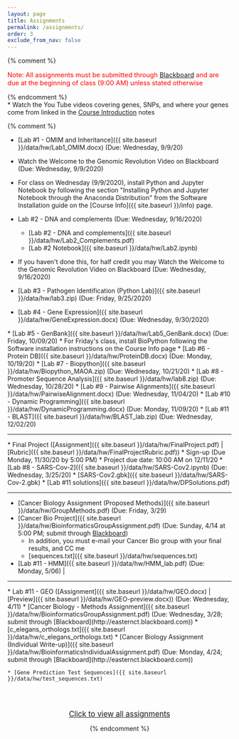 ```yaml
---
layout: page
title: Assignments 
permalink: /assignments/
order: 3
exclude_from_nav: false
---
```


{% comment %}
<p style = 'color:red;font-size:104%'>Note: All assignments must be submitted through <a href = "https://easternct.blackboard.com/">Blackboard</a> and are due at the beginning of class (9:00 AM) unless stated otherwise</p>
{% endcomment %}


<style>
.hide {
  display:none
}
</style>

<div id = 'hidden' class = 'nohide' markdown="1">
* Watch the You Tube videos covering genes, SNPs, and where your genes come from linked in the <a href = "../notes/">Course Introduction</a> notes

{% comment %}
* [Lab #1 - OMIM and Inheritance]({{ site.baseurl }}/data/hw/Lab1_OMIM.docx) (Due: Wednesday, 9/9/20) 

* Watch the Welcome to the Genomic Revolution Video on Blackboard (Due: Wednesday, 9/9/2020)
* For class on Wednesday (9/9/2020), install Python and Jupyter Notebook by following the section "Installing Python and Jupyter Notebook through the Anaconda Distribution" from the Software Installation guide on the [Course Info]({{ site.baseurl }}/info) page. 
* Lab #2 - DNA and complements (Due: Wednesday, 9/16/2020)
    * [Lab #2 - DNA and complements]({{ site.baseurl }}/data/hw/Lab2_Complements.pdf)
    * [Lab #2 Notebook]({{ site.baseurl }}/data/hw/Lab2.ipynb) 
* If you haven't done this, for half credit you may Watch the Welcome to the Genomic Revolution Video on Blackboard (Due: Wednesday, 9/16/2020)
* [Lab #3 - Pathogen Identification (Python Lab)]({{ site.baseurl }}/data/hw/lab3.zip) (Due: Friday, 9/25/2020) 
* [Lab #4 - Gene Expression]({{ site.baseurl }}/data/hw/GeneExpression.docx) (Due: Wednesday, 9/30/2020) 
</div>
* [Lab #5 - GenBank]({{ site.baseurl }}/data/hw/Lab5_GenBank.docx) (Due: Friday, 10/09/20) 
* For Friday's class, install BioPython following the Software installation instructions on the Course Info page
* [Lab #6 - Protein DB]({{ site.baseurl }}/data/hw/ProteinDB.docx) (Due: Monday, 10/19/20) 
* [Lab #7 - Biopython]({{ site.baseurl }}/data/hw/Biopython_MAOA.zip) (Due: Wednesday, 10/21/20)
* [Lab #8 - Promoter Sequence Analysis]({{ site.baseurl }}/data/hw/lab8.zip) (Due: Wednesday, 10/28/20)
* [Lab #9 - Pairwise Alignments]({{ site.baseurl }}/data/hw/PairwiseAlignment.docx) (Due: Wednesday, 11/04/20)
* [Lab #10 - Dynamic Programming]({{ site.baseurl }}/data/hw/DynamicProgramming.docx) (Due: Monday, 11/09/20)
* [Lab #11 - BLAST]({{ site.baseurl }}/data/hw/BLAST_lab.zip) (Due: Wednesday, 12/02/20) 
<hr>
* Final Project ([Assignment]({{ site.baseurl }}/data/hw/FinalProject.pdf) 
   | [Rubric]({{ site.baseurl }}/data/hw/FinalProjectRubric.pdf))
    * Sign-up (Due Monday, 11/30/20 by 5:00 PM)
    * Project due date: 10:00 AM on 12/11/20 
* [Lab #8 - SARS-Cov-2]({{ site.baseurl }}/data/hw/SARS-Cov2.ipynb) (Due: Wednesday, 3/25/20)
    * [SARS-Cov2.gbk]({{ site.baseurl }}/data/hw/SARS-Cov-2.gbk) 
    * [Lab #11 solutions]({{ site.baseurl }}/data/hw/DPSolutions.pdf)
<hr> 

* [Cancer Biology Assignment (Proposed Methods)]({{ site.baseurl }}/data/hw/GroupMethods.pdf) (Due: Friday, 3/29) 
* [Cancer Bio Project]({{ site.baseurl }}/data/hw/BioinformaticsGroupAssignment.pdf) (Due: Sunday, 4/14 at 5:00 PM; submit through [Blackboard](http://easternct.blackboard.com))
    * In addition, you must e-mail your Cancer Bio group with your final results, and CC me 
    * [sequences.txt]({{ site.baseurl }}/data/hw/sequences.txt) 
* [Lab #11 - HMM]({{ site.baseurl }}/data/hw/HMM_lab.pdf) (Due: Monday, 5/06)
| 
<hr>
* Lab #11 - GEO ([Assignment]({{ site.baseurl }}/data/hw/GEO.docx) |
[Preview]({{ site.baseurl }}/data/hw/GEO-preview.docx)) (Due: Wednesday, 4/11)
* [Cancer Biology - Methods Assignment]({{ site.baseurl }}/data/hw/BioinformaticsGroupAssignment.pdf) (Due: Wednesday, 3/28; submit through [Blackboard](http://easternct.blackboard.com)) 
	* [c_elegans_orthologs.txt]({{ site.baseurl }}/data/hw/c_elegans_orthologs.txt) 
* [Cancer Biology Assignment (Individual Write-up)]({{ site.baseurl }}/data/hw/BioinformaticsIndividualAssignment.pdf) (Due: Monday, 4/24; submit through [Blackboard](http://easternct.blackboard.com)) 

	* [Gene Prediction Test Sequences]({{ site.baseurl }}/data/hw/test_sequences.txt)  



<br><br>
<center>
<div id = 'clicker'>
<a href = '#' style='font-size:120%' onclick = 'viewAll();'>Click to view all assignments</a>
<script>
function viewAll() {
    document.getElementById('hidden').classList.remove('hide');
    document.getElementById('clicker').classList.add('hide');
    document.getElementsByTagName('ul')[0].style.marginBottom = '0px'
}
</script>

{% endcomment %}

</div>

